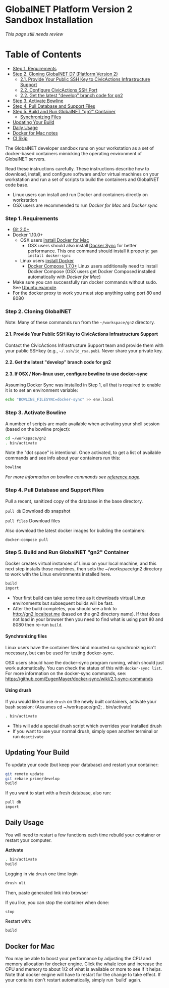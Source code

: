 # GlobalNET Platform Version 2 Sandbox Installation

_This page still needs review_


Table of Contents
=================

* [Step 1. Requirements](#step-1-requirements)
* [Step 2. Cloning GlobalNET D7 (Platform Version 2)](#step-2-cloning-globalnet-d7-platform-version-2)
    * [2.1. Provide Your Public SSH Key to CivicActions Infrastructure Support](#21-provide-your-public-ssh-key-to-civicactions-infrastructure-support)
    * [2.2. Configure CivicActions SSH Port](#22-configure-civicactions-ssh-port)
    * [2.2. Get the latest "develop" branch code for gn2](#22-get-the-latest-develop-branch-code-for-gn2)
* [Step 3. Activate Bowline](#step-3-activate-bowline)
* [Step 4. Pull Database and Support Files](#step-4-pull-database-and-support-files)
* [Step 5. Build and Run GlobalNET "gn2" Container](#step-5-build-and-run-globalnet-gn2-container)
    * [Synchronizing Files](#synchronizing-files)
* [Updating Your Build](#updating-your-build)
* [Daily Usage](#daily-usage)
* [Docker for Mac notes](#docker-for-mac)
* [CI Skip](#ci-skip)

The GlobalNET developer sandbox runs on your workstation as a set of docker-based containers mimicking the operating environment of GlobalNET servers.

Read these instructions carefully. These instructions describe how to download, install, and configure software and/or virtual machines on your workstation and run a set of scripts to build the containers and GlobalNET code base.

* Linux users can install and run Docker and containers directly on workstation
* OSX users are recommended to run _Docker for Mac_ and _Docker sync_

### Step 1. Requirements

- [Git 2.0+](http://git-scm.com/book/en/v2/Getting-Started-Installing-Git)
- Docker 1.10.0+
  - OSX users [install Docker for Mac](https://docs.docker.com/docker-for-mac/install/)
    - OSX users should also install [Docker Sync](http://docker-sync.io/) for better performance. This one command should install it properly: `gem install docker-sync`
  - Linux users [install Docker](https://docs.docker.com/engine/installation/#/on-linux)
    - [Docker Compose 1.7.0+](https://docs.docker.com/compose/install/) Linux users additionally need to install Docker Compose (OSX users get Docker Composed installed automatically with _Docker for Mac_)
- Make sure you can successfully run docker commands without sudo.
  See [Ubuntu example](https://docs.docker.com/engine/installation/linux/ubuntulinux/#/manage-docker-as-a-non-root-user).
- For the docker proxy to work you must stop anything using port 80 and 8080

### Step 2. Cloning GlobalNET 

Note: Many of these commands run from the `~/workspace/gn2` directory.

#### 2.1. Provide Your Public SSH Key to CivicActions Infrastructure Support

Contact the CivicActions Infrastructure Support team and provide them with your public SSHkey (e.g., `~/.ssh/id_rsa.pub`). Never share your private key.

#### 2.2. Get the latest "develop" branch code for gn2

#### 2.3. If OSX / Non-linux user, configure bowline to use docker-sync

Assuming Docker Sync was installed in Step 1, all that is required to enable it is to set an environment variable:

```bash
echo "BOWLINE_FILESYNC=docker-sync" >> env.local
```

### Step 3. Activate Bowline

A number of scripts are made available when activating your shell session (based on the bowline project):

```bash
cd ~/workspace/gn2
. bin/activate
```
Note the "dot space" is intentional. Once activated, to get a list of available commands and see info about your containers run this:

```bash
bowline
```

_For more information on bowline commands see [reference page](reference.md)._

### Step 4. Pull Database and Support Files

Pull a recent, sanitized copy of the database in the base directory.

`pull db`     Download db snapshot

`pull files`  Download files

Also download the latest docker images for building the containers:

`docker-compose pull`


### Step 5. Build and Run GlobalNET "gn2" Container

Docker creates virtual instances of Linux on your local machine, and this next step installs those machines, then sets the ~/workspace/gn2 directory to work with the Linux environments installed here.

```bash
build
import
```

- Your first build can take some time as it downloads virtual Linux environments but subsequent builds will be fast.
- After the build completes, you should see a link to http://gn2.localtest.me (based on the gn2 directory name). If that does not load in your browser then you need to find what is using port 80 and 8080 then re-run `build`.


#### Synchronizing files

Linux users have the container files bind mounted so synchronizing isn't necessary, but can be used for testing docker-sync.

OSX users should have the docker-sync program running, which should just work automatically. You can check the status of this with `docker-sync list`.
For more information on the docker-sync commands, see: https://github.com/EugenMayer/docker-sync/wiki/2.1-sync-commands

#### Using drush

If you would like to use `drush` on the newly built containers, activate your bash session:
(Assumes cd ~/workspace/gn2; . bin/activate)

```bash
. bin/activate
```

- This will add a special drush script which overrides your installed drush
- If you want to use your normal drush, simply open another terminal or run `deactivate`


## Updating Your Build

To update your code (but keep your database) and restart your container:

```bash
git remote update
git rebase prime/develop
build
```

If you want to start with a fresh database, also run:

```bash
pull db
import
```


## Daily Usage

You will need to restart a few functions each time rebuild your container or restart your computer.

**Activate**

```bash
. bin/activate
build
```

Logging in via `drush` one time login

```bash
drush uli
```
Then, paste generated link into browser


If you like, you can stop the container when done:

```bash
stop
```

Restart with:

```bash
build
```


## Docker for Mac

You may be able to boost your performance by adjusting the CPU and memory allocation for docker engine. Click the whale icon and increase the CPU and memory to about 1/2 of what is available or more to see if it helps. Note that docker engine will have to restart for the change to take effect. If your contains don't restart automatically, simply run `build' again.
